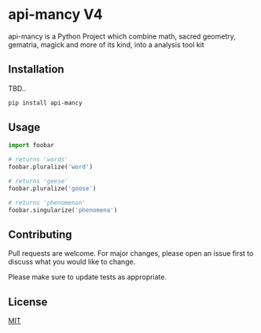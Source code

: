 # api-mancy V4

api-mancy is a Python Project which combine math, sacred geometry, gematria, magick and more of its kind, into a analysis tool kit

## Installation

TBD..

```bash
pip install api-mancy
```

## Usage

```python
import foobar

# returns 'words'
foobar.pluralize('word')

# returns 'geese'
foobar.pluralize('goose')

# returns 'phenomenon'
foobar.singularize('phenomena')
```

## Contributing
Pull requests are welcome. For major changes, please open an issue first to discuss what you would like to change.

Please make sure to update tests as appropriate.

## License
[MIT](https://choosealicense.com/licenses/mit/)